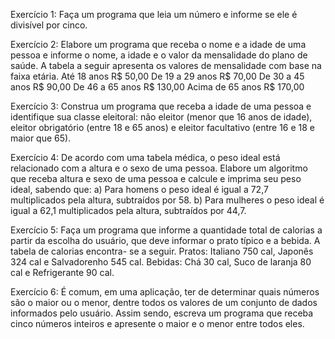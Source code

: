 Exercício 1: Faça um programa que leia um número e informe se ele é divisível por cinco.

Exercício 2: Elabore um programa que receba o nome e a idade de uma pessoa e informe o
nome, a idade e o valor da mensalidade do plano de saúde. A tabela a seguir apresenta
os valores de mensalidade com base na faixa etária.
Até 18 anos R$ 50,00
De 19 a 29 anos R$ 70,00
De 30 a 45 anos R$ 90,00
De 46 a 65 anos R$ 130,00
Acima de 65 anos R$ 170,00

Exercício 3: Construa um programa que receba a idade de uma pessoa e identifique sua classe
eleitoral: não eleitor (menor que 16 anos de idade), eleitor obrigatório (entre 18 e
65 anos) e eleitor facultativo (entre 16 e 18 e maior que 65).

Exercício 4: De acordo com uma tabela médica, o peso ideal está relacionado com a altura e o
sexo de uma pessoa. Elabore um algoritmo que receba altura e sexo de uma pessoa
e calcule e imprima seu peso ideal, sabendo que:
a) Para homens o peso ideal é igual a 72,7 multiplicados pela altura, subtraídos
por 58.
b) Para mulheres o peso ideal é igual a 62,1 multiplicados pela altura, subtraídos
por 44,7.

Exercício 5: Faça um programa que informe a quantidade total de calorias a partir da escolha
do usuário, que deve informar o prato típico e a bebida. A tabela de calorias encontra-
se a seguir.
Pratos: Italiano 750 cal, Japonês 324 cal e Salvadorenho 545 cal. Bebidas: Chá 30 cal, Suco de laranja 80 cal e Refrigerante 90 cal.

Exercício 6: É comum, em uma aplicação, ter de determinar quais números são o maior ou o
menor, dentre todos os valores de um conjunto de dados informados pelo usuário.
Assim sendo, escreva um programa que receba cinco números inteiros e apresente
o maior e o menor entre todos eles.